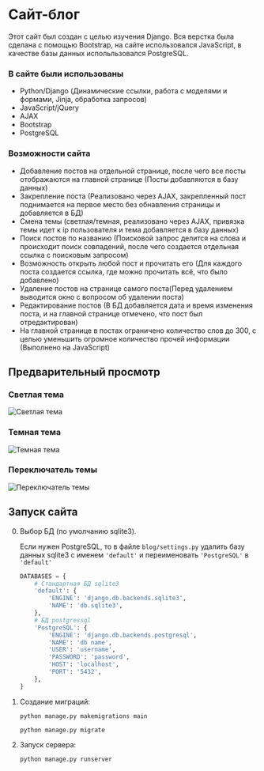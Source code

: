 # Сайт-блог

Этот сайт был создан с целью изучения Django. Вся верстка была сделана с помощью Bootstrap, на сайте использовался JavaScript, в качестве базы данных испольльзовался PostgreSQL.

### В сайте были использованы
- Python/Django (Динамические ссылки, работа с моделями и формами, Jinja, обработка запросов)
- JavaScript/jQuery
- AJAX
- Bootstrap
- PostgreSQL

### Возможности сайта
- Добавление постов на отдельной странице, после чего все посты отображаются на главной странице (Посты добавляются в базу данных)
- Закрепление поста (Реализовано через AJAX, закрепленный пост поднимается на первое место без обнавления страницы и добавляется в БД)
- Смена темы (светлая/темная, реализовано через AJAX, привязка темы идет к ip пользователя и тема добавляется в базу данных)
- Поиск постов по названию (Поисковой запрос делится на слова и происходит поиск совпадений, после чего создается отдельная ссылка с поисковым запросом)
- Возможность открыть любой пост и прочитать его (Для каждого поста создается ссылка, где можно прочитать всё, что было добавлено)
- Удаление постов на странице самого поста(Перед удалением выводится окно с вопросом об удалении поста)
- Редактирование постов (В БД добавляется дата и время изменения поста, и на главной странице отмечено, что пост был отредактирован)
- На главной странице в постах ограничено количество слов до 300, с целью уменьшить огромное количество прочей информации (Выполнено на JavaScript)

## Предварительный просмотр

### Светлая тема
![Светлая тема](https://github.com/oshkov/blog-django/assets/87696868/9aa4ac10-dc89-4e78-b6fe-92e641b6686b)

### Темная тема
![Темная тема](https://github.com/oshkov/blog-django/assets/87696868/f42bc6ea-b76d-4117-9be0-60eb94eda61a)

### Переключатель темы
![Переключатель темы](https://github.com/oshkov/blog-django/assets/87696868/cab7327f-f09a-468b-aa92-1b21e9126347)


## Запуск сайта
0) Выбор БД (по умолчанию sqlite3).

   Если нужен PostgreSQL, то в файле `blog/settings.py` удалить базу данных sqlite3 с именем `'default'` и переименовать `'PostgreSQL'` в `'default'`
   ```python
   DATABASES = {
       # Стандартная БД sqlite3
       'default': {
           'ENGINE': 'django.db.backends.sqlite3',
           'NAME': 'db.sqlite3',
       },
       # БД postgressql
       'PostgreSQL': {
           'ENGINE': 'django.db.backends.postgresql',
           'NAME': 'db name',
           'USER': 'username',
           'PASSWORD': 'password',
           'HOST': 'localhost',
           'PORT': '5432',
       },
   }
   ```
1) Создание миграций:
   ```
   python manage.py makemigrations main
   ```
   ```
   python manage.py migrate
   ```
2) Запуск сервера:
   ```
   python manage.py runserver
   ```
